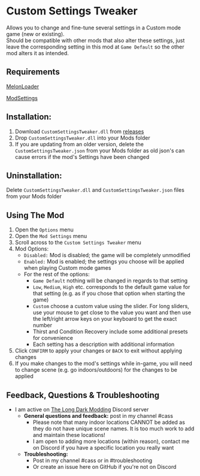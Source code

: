# Custom Settings Tweaker

Allows you to change and fine-tune several settings in a Custom mode game (new or existing).     
Should be compatible with other mods that also alter these settings, just leave the corresponding setting in this mod at ```Game Default``` so the other mod alters it as intended.

## Requirements
[MelonLoader](https://github.com/HerpDerpinstine/MelonLoader/releases/latest/download/MelonLoader.Installer.exe)

[ModSettings](https://github.com/zeobviouslyfakeacc/ModSettings/releases)

## Installation:
1. Download ```CustomSettingsTweaker.dll``` from [releases](https://github.com/GruffCassquatch/ChooseStartingLocation/releases)
2. Drop ```CustomSettingsTweaker.dll``` into your Mods folder
3. If you are updating from an older version, delete the ```CustomSettingsTweaker.json``` from your Mods folder as old json's can cause errors if the mod's Settings have been changed

## Uninstallation:
Delete ```CustomSettingsTweaker.dll``` and ```CustomSettingsTweaker.json``` files from your Mods folder

## Using The Mod
1. Open the ```Options``` menu
2. Open the ```Mod Settings``` menu
3. Scroll across to the ```Custom Settings Tweaker``` menu
4. Mod Options:
	* ```Disabled:``` Mod is disabled; the game will be completely unmodified
	* ```Enabled:``` Mod is enabled; the settings you choose will be applied when playing Custom mode games
	* For the rest of the options: 
	    * ```Game Default``` nothing will be changed in regards to that setting
	    * ```Low```, ```Medium```, ```High``` etc. corresponds to the default game value for that setting (e.g. as if you chose that option when starting the game)
	    * ```Custom``` choose a custom value using the slider. For long sliders, use your mouse to get close to the value you want and then use the left/right arrow keys on your keyboard to get the exact number
	    * Thirst and Condition Recovery include some additional presets for convenience
	    * Each setting has a description with additional information
5. Click ```CONFIRM``` to apply your changes or ```BACK``` to exit without applying changes
6. If you make changes to the mod's settings while in-game, you will need to change scene (e.g. go indoors/outdoors) for the changes to be applied

## Feedback, Questions & Troubleshooting
* I am active on [The Long Dark Modding](https://discord.gg/QvFE7VV4WZ) Discord server
	* **General questions and feedback:** post in my channel #cass
		* Please note that many indoor locations CANNOT be added as they do not have unique scene names. It is too much work to add and maintain these locations!
		* I am open to adding more locations (within reason), contact me on Discord if you have a specific location you really want 
	* **Troubleshooting:** 
		* Post in my channel #cass or in #troubleshooting 
		* Or create an issue here on GitHub if you're not on Discord
